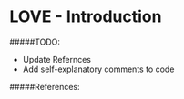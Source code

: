 LOVE - Introduction
====================

#####TODO:
- Update Refernces
- Add self-explanatory comments to code

#####References:

